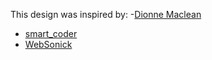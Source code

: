 This design was inspired by:
-[Dionne Maclean](https://codepen.io/Dionne-Maclean/pen/ZEVgPMw)
- [smart_coder](https://codepen.io/Yash-Flipkart/pen/vYbwGxe)
- [WebSonick](https://codepen.io/WebSonick/pen/nBPZZO)